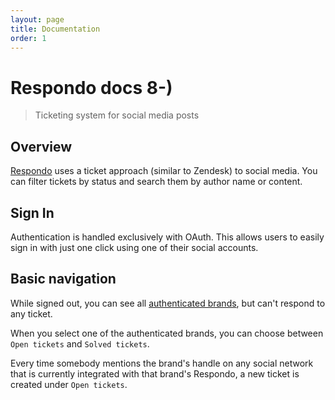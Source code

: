 ```yaml
---
layout: page
title: Documentation
order: 1
---
```


# Respondo docs 8-)

> Ticketing system for social media posts

## Overview

[Respondo](https://respondohub.com/) uses a ticket approach (similar to Zendesk)
to social media. You can filter tickets by status and search them by author
name or content.

## Sign In

Authentication is handled exclusively with OAuth. This allows users to easily
sign in with just one click using one of their social accounts.

## Basic navigation

While signed out, you can see all
[authenticated brands](https://app.respondohub.com/brands), but can't respond to
any ticket.

When you select one of the authenticated brands, you can choose between
`Open tickets` and `Solved tickets`.

Every time somebody mentions the brand's handle on any social network that is
currently integrated with that brand's Respondo, a new ticket is created under
`Open tickets`.
